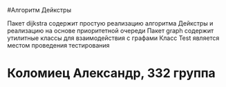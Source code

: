#Алгоритм Дейкстры

Пакет dijkstra содержит простую реализацию алгоритма Дейкстры и реализацию на основе приоритетной очереди
Пакет graph содержит утилитные классы для взаимодействия с графами
Класс Test является местом проведения тестирования

# Коломиец Александр, 332 группа
